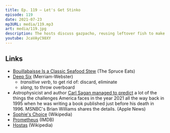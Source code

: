 ```yaml
---
title: Ep. 119 – Let's Get Stinko
episode: 119
date: 2021-07-23
mp3URL: media/119.mp3
art: media/119.jpg
description: The hosts discuss gazpacho, reusing leftover fish to make bouillabaisse, the end of Mildred Pierce, Sophie's Choice, the 2012 Sci-Fi thriller, Prometheus, and how Dennis has been stealing flowers.
youtube: JcaVAyC98XY
---
```


## Links

- [Bouillabaisse Is a Classic Seafood Stew](https://www.thespruceeats.com/bouillabaisse-seafood-stew-recipe-1809041) (The Spruce Eats)
- [Deep Six](https://www.merriam-webster.com/dictionary/deep-six) (Merriam-Webster)
  - *transitive verb*, to get rid of: discard, eliminate
  - *slang*, to throw overboard
- Astrophysicist and author [Carl Sagan managed to predict](https://apple.news/AG4NEL6URTy65ObM3Omawwg) a lot of the things the challenges America faces in the year 2021 all the way back in 1995 when he was writing a book published just before his death in 1996. MSNBC's Brian Williams shares the details. (Apple News)
- [Sophie's Choice](https://apple.news/AG4NEL6URTy65ObM3Omawwg) (Wikipedia)
- [Prometheus](https://www.imdb.com/title/tt1446714/) (IMDB)
- [Hostas](https://en.wikipedia.org/wiki/Hosta) (Wikipedia)